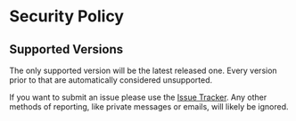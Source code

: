 # Security Policy

## Supported Versions

The only supported version will be the latest released one. Every version prior to that are automatically considered unsupported.

If you want to submit an issue please use the [Issue Tracker](https://github.com/JimiIT92/UniverseGuard2/issues).
Any other methods of reporting, like private messages or emails, will likely be ignored.
